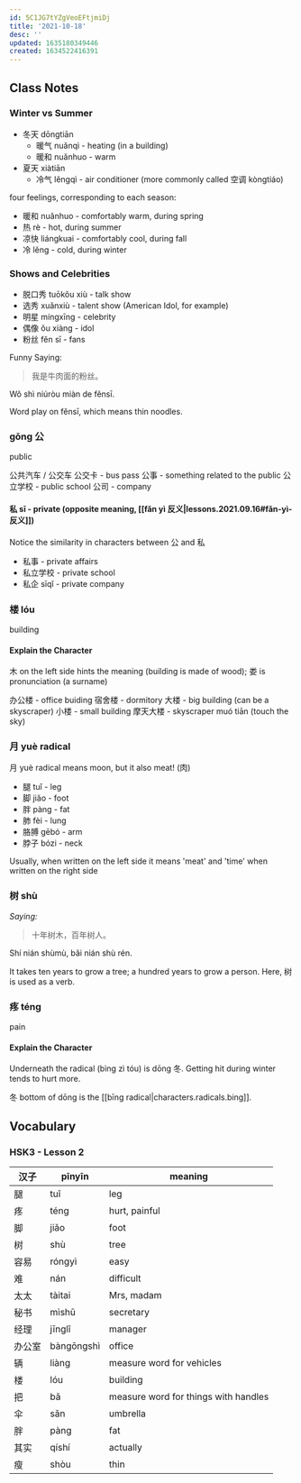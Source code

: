 ```yaml
---
id: 5C1JG7tYZgVeoEFtjmiDj
title: '2021-10-18'
desc: ''
updated: 1635180349446
created: 1634522416391
---
```


## Class Notes

### Winter vs Summer

- 冬天 dōngtiān
    - 暖气 nuǎnqì - heating (in a building)
    - 暖和 nuǎnhuo - warm
- 夏天 xiàtiān
    - 冷气 lěngqì - air conditioner (more commonly called 空调 kòngtiáo)

four feelings, corresponding to each season:
- 暖和 nuǎnhuo - comfortably warm, during spring
- 热 rè - hot, during summer
- 凉快 liángkuai - comfortably cool, during fall
- 冷 lěng - cold, during winter

### Shows and Celebrities 

- 脱口秀 tuōkǒu xiù - talk show
- 选秀 xuǎnxiù - talent show (American Idol, for example)
- 明星 míngxīng - celebrity
- 偶像 ǒu xiàng - idol
- 粉丝 fěn sī - fans

Funny Saying:

> 我是牛肉面的粉丝。

Wǒ shì niúròu miàn de fěnsī. 

Word play on fěnsī, which means thin noodles.

### gōng 公

public

公共汽车 / 公交车
公交卡 - bus pass
公事 - something related to the public
公立学校 - public school
公司 - company 

#### 私 sī - private (opposite meaning, [[fǎn yì 反义|lessons.2021.09.16#fǎn-yì-反义]])

Notice the similarity in characters between 公 and 私

- 私事 - private affairs
- 私立学校 - private school
- 私企 sīqǐ - private company

### 楼 lóu

building

#### Explain the Character

木 on the left side hints the meaning (building is made of wood); 娄 is pronunciation (a surname)

办公楼 - office buiding
宿舍楼 - dormitory
大楼 - big building (can be a skyscraper)
小楼 - small building
摩天大楼 - skyscraper muó tiān (touch the sky)

### 月 yuè radical

月 yuè radical means moon, but it also meat! (肉)

- 腿 tuǐ - leg
- 脚 jiǎo - foot
- 胖 pàng - fat
- 肺 fèi - lung
- 胳膊 gēbó - arm
- 脖子 bózi - neck

Usually, when written on the left side it means 'meat' and 'time' when written on the right side 

### 树 shù

_Saying:_

> 十年树木，百年树人。

Shí nián shùmù, bǎi nián shù rén.

It takes ten years to grow a tree; a hundred years to grow a person. Here, 树 is used as a verb.

### 疼 téng

pain

#### Explain the Character

Underneath the radical (bìng zì tóu) is dōng 冬. Getting hit during winter tends to hurt more.  

冬 bottom of dōng is the [[bīng radical|characters.radicals.bing]].

## Vocabulary

### HSK3 - Lesson 2

| 汉子  | pīnyīn     | meaning                              |
| --- | ---------- | ------------------------------------ |
| 腿   | tuǐ        | leg                                  |
| 疼   | téng       | hurt, painful                        |
| 脚   | jiǎo       | foot                                 |
| 树   | shù        | tree                                 |
| 容易  | róngyì     | easy                                 |
| 难   | nán        | difficult                            |
| 太太  | tàitai     | Mrs, madam                           |
| 秘书  | mìshū      | secretary                            |
| 经理  | jīnglǐ     | manager                              |
| 办公室 | bàngōngshì | office                               |
| 辆   | liàng      | measure word for vehicles            |
| 楼   | lóu        | building                             |
| 把   | bǎ         | measure word for things with handles |
| 伞   | sǎn        | umbrella                             |
| 胖   | pàng       | fat                                  |
| 其实  | qíshí      | actually                             |
| 瘦   | shòu       | thin                                 |